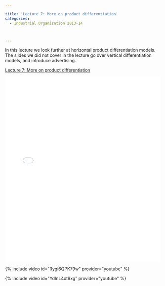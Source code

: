```yaml
---

title: 'Lecture 7: More on product differentiation'
categories:
  - Industrial Organization 2013-14



---
```



<p>In this lecture we look further at horizontal product differentiation models. The slides we did not cover in the lecture go over vertical differentiation models, and introduce advertising.</p> 



<a href="https://www.scribd.com/doc/189693933/Lecture-7-More-on-product-differentiation"  title="View Lecture 7: More on product differentiation on Scribd">Lecture 7: More on product differentiation</a>

<iframe data-aspect-ratio="undefined" data-auto-height="false" frameborder="0" height="600" scrolling="no" src="//www.scribd.com/embeds/189693933/content?start_page=1&amp;view_mode=slideshow&amp;show_recommendations=false" width="100%"></iframe> 

 



{% include video id="Rygi6QPK79w" provider="youtube" %}



 

 



{% include video id="YdInL4xt9xg" provider="youtube" %}



